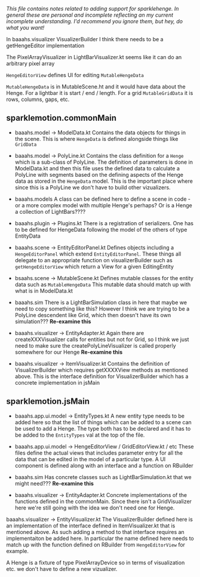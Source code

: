 *This file contains notes related to adding support for sparklehenge. In general these are personal and incomplete reflecting an my current incomplete understanding. I'd recommend you ignore them, but hey, do what you want!*

In baaahs.visualizer VisualizerBuilder I think there needs to be a getHengeEditor implementation

The PixelArrayVisualizer in LightBarVisualizer.kt seems like it can do an arbitrary pixel array


`HengeEditorView` defines UI for editing `MutableHengeData`

`MutableHengeData` is in MutableScene.ht and it would have data about the Henge. For a lightbar it is start / end / length. For a grid `MutableGridData` it is rows, columns, gaps, etc.

sparklemotion.commonMain
------------------------

* baaahs.model -> ModelData.kt 
Contains the data objects for things in the scene. This is where `HengeData` is defined alongside things like `GridData`

* baaahs.model -> PolyLine.kt
Contains the class definition for a `Henge` which is a sub-class of PolyLine. The definition of parameters is done in ModelData.kt and then this file uses the defined data to calculate a PolyLine with segments based on the defining aspects of the Henge data as stored in the `HengeData` model. This is the important place where since this is a PolyLine we don't have to build other vizualizers.

* baaahs.models
A class can be defined here to define a scene in code - or a more complex model with multiple Henge's perhaps? Or is a Henge a collection of LightBars????

* baaahs.plugin -> Plugins.kt
There is a registration of serializers. One has to be defined for HengeData following the model of the others of type EntityData

* baaahs.scene -> EntityEditorPanel.kt
Defines objects including a `HengeEditorPanel` which extend `EntityEditorPanel`. These things all delegate to an appropriate function on visualizerBuilder such as `getHengeEditorView` which return a View for a given EditingEntity

* bsaahs.scene -> MutableScene.kt
Defines mutable classes for the entity data such as `MutableHengeData` This mutable data should match up with what is in ModelData.kt

* baaahs.sim
There is a LightBarSimulation class in here that maybe we need to copy something like this? However I think we are trying to be a PolyLine descendent like Grid, which then doesn't have its own simulation??? **Re-examine this**

* baaahs.visualizer -> EntityAdapter.kt
Again there are createXXXVisualizer calls for entities but not for Grid, so I think we just need to make sure the createPolyLineVisualizer is called properly somewhere for our Henge **Re-examine this**

* baaahs.visualizer -> ItemVisualizer.kt
Contains the definition of VisualizerBuilder which requires getXXXXView methods as mentioned above. This is the interface definition for VisualizerBuilder which has a concrete implementation in jsMain

sparklemotion.jsMain
--------------------

* baaahs.app.ui.model -> EntityTypes.kt
A new entity type needs to be added here so that the list of things which can be added to a scene can be used to add a Henge. The type both has to be declared and it has to be added to the `EntityTypes` val at the top of the file.

* baaahs.app.ui.model -> HengeEditorView / GridEditorView.kt / etc
These files define the actual views that includes parameter entry for all the data that can be edited in the model of a particular type. A UI component is defined along with an interface and a function on RBuilder

* baaahs.sim 
Has concrete classes such as LightBarSimulation.kt that we might need??? **Re-examine this**

* baaahs.visualizer -> EntityAdapter.kt
Concrete implementations of the functions defined in the commonMain. Since there isn't a GridVisualizer here we're still going with the idea we don't need one for Henge.

baaahs.visualizer -> EntityVisualizer.kt
The VisualizerBuilder defined here is an implementation of the interface defined in ItemVisualizer.kt that is mentioned above. As such adding a method to that interface requires an implementaiton be added here. In particular the name defined here needs to match up with the function defined on RBuilder from `HengeEditorView` for example.


A Henge is a fixture of type PixelArrayDevice so in terms of visualization etc. we don't have to define a new vizualizer.

